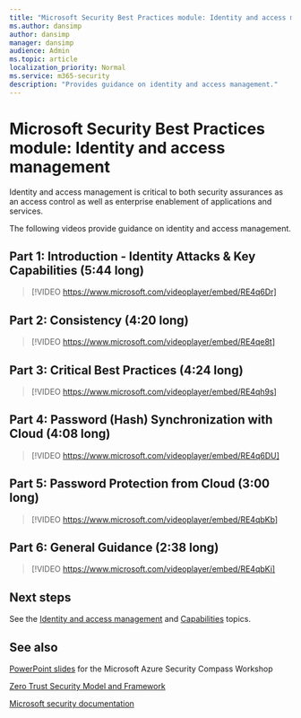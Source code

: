 ```yaml
---
title: "Microsoft Security Best Practices module: Identity and access management"
ms.author: dansimp
author: dansimp
manager: dansimp
audience: Admin
ms.topic: article
localization_priority: Normal
ms.service: m365-security
description: "Provides guidance on identity and access management."
---
```


# Microsoft Security Best Practices module: Identity and access management

Identity and access management is critical to both security assurances as an access control as well as enterprise enablement of applications and services.

The following videos provide guidance on identity and access management.

## Part 1: Introduction - Identity Attacks & Key Capabilities (5:44 long)
> [!VIDEO https://www.microsoft.com/videoplayer/embed/RE4q6Dr]

## Part 2: Consistency (4:20 long)
> [!VIDEO https://www.microsoft.com/videoplayer/embed/RE4qe8t]

## Part 3: Critical Best Practices (4:24 long)
> [!VIDEO https://www.microsoft.com/videoplayer/embed/RE4qh9s]

## Part 4: Password (Hash) Synchronization with Cloud (4:08 long)
> [!VIDEO https://www.microsoft.com/videoplayer/embed/RE4q6DU]

## Part 5: Password Protection from Cloud (3:00 long)
> [!VIDEO https://www.microsoft.com/videoplayer/embed/RE4qbKb]

## Part 6: General Guidance (2:38 long)
> [!VIDEO https://www.microsoft.com/videoplayer/embed/RE4qbKi]

## Next steps

See the [Identity and access management](identity.md) and [Capabilities](identity-capabilities.md) topics.

## See also

[PowerPoint slides](/microsoft-365/downloads/security-compass-presentation.pptx) for the Microsoft Azure Security Compass Workshop

[Zero Trust Security Model and Framework](https://www.microsoft.com/security/business/zero-trust)

[Microsoft security documentation](/security/)
